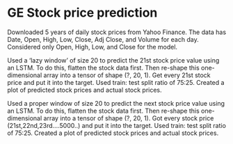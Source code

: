 # GE Stock price prediction

Downloaded 5 years of daily stock prices from Yahoo Finance. The data has Date, Open, High, Low, Close, Adj Close, and Volume for each day. 
Considered only Open, High, Low, and Close for the model. 

Used a ‘lazy window’ of size 20 to predict the 21st stock price value using an LSTM. 
To do this, flatten the stock data first. Then re-shape this one-dimensional array into a tensor of shape (?, 20, 1).
Get every 21st stock price and put it into the target. 
Used train: test split ratio of 75:25. 
Created a plot of predicted stock prices and actual stock prices.

Used a proper window of size 20 to predict the next stock price value using an LSTM.
To do this, flatten the stock data first. Then re-shape this one-dimensional array into a tensor of shape (?, 20, 1).
Got every stock price (21st,22nd,23rd....5000..) and put it into the target. 
Used train: test split ratio of 75:25. 
Created a plot of predicted stock prices and actual stock prices.
